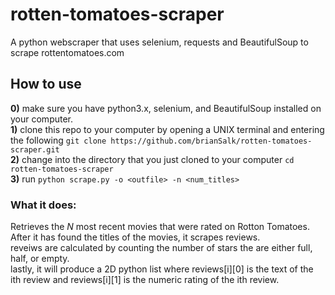 # rotten-tomatoes-scraper
A python webscraper that uses selenium, requests and BeautifulSoup to scrape rottentomatoes.com 
## How to use
**0)** make sure you have python3.x, selenium, and BeautifulSoup installed on your computer. \
**1)** clone this repo to your computer by opening a UNIX terminal and entering the following `git clone https://github.com/brianSalk/rotten-tomatoes-scraper.git` \
**2)** change into the directory that you just cloned to your computer `cd rotten-tomatoes-scraper` \
**3)** run `python scrape.py -o <outfile> -n <num_titles>` 

### What it does:
Retrieves the *N* most recent movies that were rated on Rotton Tomatoes. \
After it has found the titles of the movies, it scrapes reviews. \
reveiws are calculated by counting the number of stars the are either full, half, or empty. \
lastly, it will produce a 2D python list where reviews[i][0] is the text of the ith review and reviews[i][1] is the numeric rating of the ith review.


